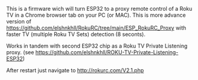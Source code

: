 This is a firmware wich will turn ESP32 to a proxy remote control of a Roku TV in a Chrome browser tab on your PC (or MAC). This is more advance version of https://github.com/elshnkhll/RokuRC/tree/main/ESP_RokuRC_Proxy with faster TV (multiple Roku TV Sets) detection (8 seconts). 

Works in tandem with second ESP32 chip as a Roku TV Private Listening proxy. (see https://github.com/elshnkhll/ROKU-TV-Private-Listening-ESP32)

After restart just navigate to http://rokurc.com/V2.1.php
